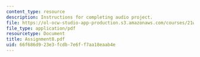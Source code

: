 ```yaml
---
content_type: resource
description: Instructions for completing audio project.
file: https://ol-ocw-studio-app-production.s3.amazonaws.com/courses/21w-765j-interactive-and-non-linear-narrative-theory-and-practice-spring-2004/66f686d923e3fcdb7e6ff7aa18eaab4e_Assignment8.pdf
file_type: application/pdf
resourcetype: Document
title: Assignment8.pdf
uid: 66f686d9-23e3-fcdb-7e6f-f7aa18eaab4e
---
```

